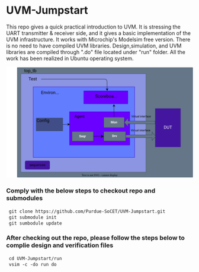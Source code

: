 # UVM-Jumpstart
 This repo gives a quick practical introduction to UVM. It is stressing the UART transmitter & receiver side, and it gives a basic implementation of the UVM infrastructure. It works with Microchip's Modelsim free version. There is no need to have compiled UVM libraries. Design,simulation, and UVM libraries are compiled through ".do" file located under "run" folder. All the work has been realized in Ubuntu operating system.

![image info](./docs/uvm.svg)

### Comply with the below steps to checkout repo and submodules

```
 git clone https://github.com/Purdue-SoCET/UVM-Jumpstart.git
 git submodule init
 git sumbodule update
```
### After checking out the repo, please follow the steps below to complie design and verification files

```
 cd UVM-Jumpstart/run
 vsim -c -do run do
```
